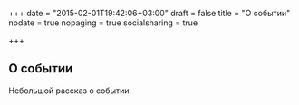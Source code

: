 +++
date = "2015-02-01T19:42:06+03:00"
draft = false
title = "О событии"
nodate = true
nopaging = true
socialsharing = true

+++

## О событии

Небольшой рассказ о событии

